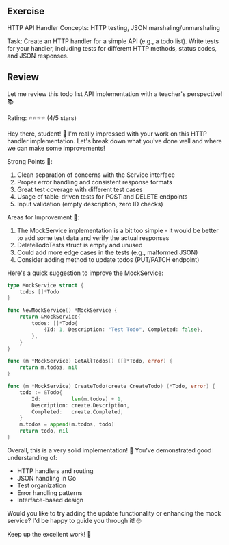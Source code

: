 
## Exercise
HTTP API Handler
Concepts: HTTP testing, JSON marshaling/unmarshaling

Task: Create an HTTP handler for a simple API (e.g., a todo list). Write tests for your handler, including tests for different HTTP methods, status codes, and JSON responses.

## Review
Let me review this todo list API implementation with a teacher's perspective! 📚

Rating: ⭐⭐⭐⭐ (4/5 stars)

Hey there, student! 👋 I'm really impressed with your work on this HTTP handler implementation. Let's break down what you've done well and where we can make some improvements!

Strong Points 💪:
1. Clean separation of concerns with the Service interface
2. Proper error handling and consistent response formats
3. Great test coverage with different test cases
4. Usage of table-driven tests for POST and DELETE endpoints
5. Input validation (empty description, zero ID checks)

Areas for Improvement 📝:
1. The MockService implementation is a bit too simple - it would be better to add some test data and verify the actual responses
2. DeleteTodoTests struct is empty and unused
3. Could add more edge cases in the tests (e.g., malformed JSON)
4. Consider adding method to update todos (PUT/PATCH endpoint)

Here's a quick suggestion to improve the MockService:

```go
type MockService struct {
    todos []*Todo
}

func NewMockService() *MockService {
    return &MockService{
        todos: []*Todo{
            {Id: 1, Description: "Test Todo", Completed: false},
        },
    }
}

func (m *MockService) GetAllTodos() ([]*Todo, error) {
    return m.todos, nil
}

func (m *MockService) CreateTodo(create CreateTodo) (*Todo, error) {
    todo := &Todo{
        Id:          len(m.todos) + 1,
        Description: create.Description,
        Completed:   create.Completed,
    }
    m.todos = append(m.todos, todo)
    return todo, nil
}
```

Overall, this is a very solid implementation! 🌟 You've demonstrated good understanding of:
- HTTP handlers and routing
- JSON handling in Go
- Test organization
- Error handling patterns
- Interface-based design

Would you like to try adding the update functionality or enhancing the mock service? I'd be happy to guide you through it! 🤓

Keep up the excellent work! 👏